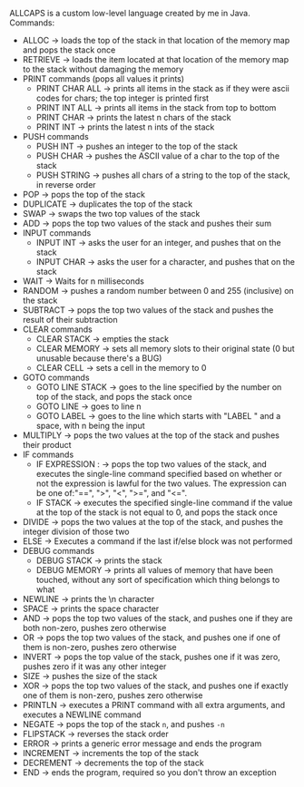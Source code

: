 ALLCAPS is a custom low-level language created by me in Java.
Commands:
* ALLOC <int> <int> -> loads the top of the stack in that location of the memory map and pops the stack once
* RETRIEVE <int> <int> -> loads the item located at that location of the memory map to the stack without damaging the memory
* PRINT commands (pops all values it prints)
  * PRINT CHAR ALL -> prints all items in the stack as if they were ascii codes for chars; the top integer is printed first
  * PRINT INT ALL -> prints all items in the stack from top to bottom
  * PRINT CHAR <int> -> prints the latest n chars of the stack
  * PRINT INT <int> -> prints the latest n ints of the stack
* PUSH commands
  * PUSH INT <int> -> pushes an integer to the top of the stack
  * PUSH CHAR <char> -> pushes the ASCII value of a char to the top of the stack
  * PUSH STRING <string> -> pushes all chars of a string to the top of the stack, in reverse order
* POP -> pops the top of the stack
* DUPLICATE -> duplicates the top of the stack
* SWAP -> swaps the two top values of the stack
* ADD -> pops the top two values of the stack and pushes their sum
* INPUT commands
  * INPUT INT -> asks the user for an integer, and pushes that on the stack
  * INPUT CHAR -> asks the user for a character, and pushes that on the stack
* WAIT <int> -> Waits for n milliseconds
* RANDOM -> pushes a random number between 0 and 255 (inclusive) on the stack
* SUBTRACT -> pops the top two values of the stack and pushes the result of their subtraction
* CLEAR commands
  * CLEAR STACK -> empties the stack
  * CLEAR MEMORY -> sets all memory slots to their original state (0 but unusable because there's a BUG)
  * CLEAR CELL <int> <int> -> sets a cell in the memory to 0
* GOTO commands
  * GOTO LINE STACK -> goes to the line specified by the number on top of the stack, and pops the stack once
  * GOTO LINE <int> -> goes to line n
  * GOTO LABEL <string> -> goes to the line which starts with "LABEL <n>" and a space, with n being the input
* MULTIPLY -> pops the two values at the top of the stack and pushes their product
* IF commands
  * IF EXPRESSION <expr>:<command> -> pops the top two values of the stack, and executes the single-line command specified based on whether or not the expression is lawful for the two values. The expression can be one of:"==", ">", "<", ">=", and "<=".
  * IF STACK <command> -> executes the specified single-line command if the value at the top of the stack is not equal to 0, and pops the stack once
* DIVIDE -> pops the two values at the top of the stack, and pushes the integer division of those two
* ELSE -> Executes a command if the last if/else block was not performed
* DEBUG commands
  * DEBUG STACK -> prints the stack
  * DEBUG MEMORY -> prints all values of memory that have been touched, without any sort of specification which thing belongs to what
* NEWLINE -> prints the \n character
* SPACE -> prints the space character
* AND -> pops the top two values of the stack, and pushes one if they are both non-zero, pushes zero otherwise
* OR -> pops the top two values of the stack, and pushes one if one of them is non-zero, pushes zero otherwise
* INVERT -> pops the top value of the stack, pushes one if it was zero, pushes zero if it was any other integer
* SIZE -> pushes the size of the stack
* XOR -> pops the top two values of the stack, and pushes one if exactly one of them is non-zero, pushes zero otherwise
* PRINTLN -> executes a PRINT command with all extra arguments, and executes a NEWLINE command
* NEGATE -> pops the top of the stack <code>n</code>, and pushes <code>-n</code>
* FLIPSTACK -> reverses the stack order
* ERROR -> prints a generic error message and ends the program
* INCREMENT -> increments the top of the stack
* DECREMENT -> decrements the top of the stack
* END -> ends the program, required so you don't throw an exception
